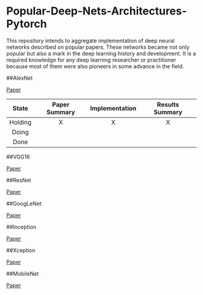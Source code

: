 # Popular-Deep-Nets-Architectures-Pytorch

This repository intends to aggregate implementation of deep neural networks described on popular papers. These networks became not only popular but also a mark in the deep learning history and development. It is a required knowledge for any deep learning researcher or practitioner because most of them were also pioneers in some advance in the field.  


##AlexNet

[Paper](https://papers.nips.cc/paper/4824-imagenet-classification-with-deep-convolutional-neural-networks)

State| Paper Summary      | Implementation   | Results Summary  |
:-------------: | :-------------: |:-------------:| :-------------:|
Holding | X | X| X|
Doing | |  |   |
Done | |  |    |

##VGG16

[Paper](https://arxiv.org/abs/1505.06798)

##ResNet 

[Paper](https://arxiv.org/abs/1704.06904)

##GoogLeNet

[Paper](https://arxiv.org/abs/1409.4842)

##Inception

[Paper](https://arxiv.org/abs/1512.00567)

##Xception

[Paper](https://arxiv.org/abs/1610.02357)

##MobileNet

[Paper](https://arxiv.org/abs/1704.04861)
